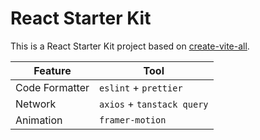 # React Starter Kit

This is a React Starter Kit project based on [create-vite-all](https://vitejs.dev/guide/).

| Feature        | Tool                       |
|----------------|----------------------------|
| Code Formatter | `eslint` + `prettier`      |
| Network        | `axios` + `tanstack query` |
| Animation      | `framer-motion`            |